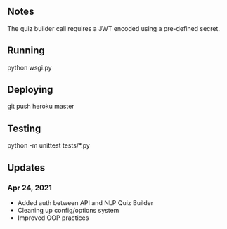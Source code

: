 ## Notes
The quiz builder call requires a JWT encoded using a pre-defined secret.


## Running

python wsgi.py

## Deploying

git push heroku master

## Testing

python -m unittest tests/*.py

## Updates

### Apr 24, 2021
- Added auth between API and NLP Quiz Builder
- Cleaning up config/options system
- Improved OOP practices
